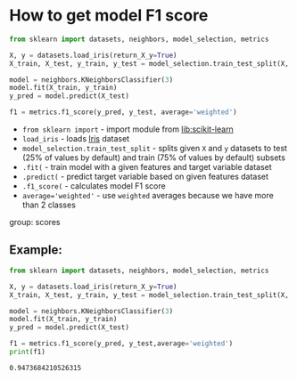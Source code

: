 # How to get model F1 score

```python
from sklearn import datasets, neighbors, model_selection, metrics

X, y = datasets.load_iris(return_X_y=True)
X_train, X_test, y_train, y_test = model_selection.train_test_split(X, y)

model = neighbors.KNeighborsClassifier(3)
model.fit(X_train, y_train)
y_pred = model.predict(X_test)

f1 = metrics.f1_score(y_pred, y_test, average='weighted')
```

- `from sklearn import` - import module from [lib:scikit-learn](https://onelinerhub.com/python-scikit-learn/how-to-install-scikit-learn-using-pip)
- `load_iris` - loads [Iris](https://scikit-learn.org/stable/auto_examples/datasets/plot_iris_dataset.html) dataset
- `model_selection.train_test_split` - splits given `X` and `y` datasets to test (25% of values by default) and train (75% of values by default) subsets
- `.fit(` - train model with a given features and target variable dataset
- `.predict(` - predict target variable based on given features dataset
- `.f1_score(` - calculates model F1 score
- `average='weighted'` - use `weighted` averages because we have more than 2 classes

group: scores

## Example: 
```python
from sklearn import datasets, neighbors, model_selection, metrics

X, y = datasets.load_iris(return_X_y=True)
X_train, X_test, y_train, y_test = model_selection.train_test_split(X, y)

model = neighbors.KNeighborsClassifier(3)
model.fit(X_train, y_train)
y_pred = model.predict(X_test)

f1 = metrics.f1_score(y_pred, y_test,average='weighted')
print(f1)
```
```
0.9473684210526315

```

